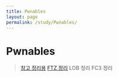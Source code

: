 ```yaml
---
title: Pwnables
layout: page
permalink: /study/Pwnables/
---
```


Pwnables
===

> <a href='/study/Pwnables/Ref'>참고 정리용</a>
> <a href='/study/Pwnables/FTZ'>FTZ 정리</a>
> LOB 정리
> FC3 정리
>